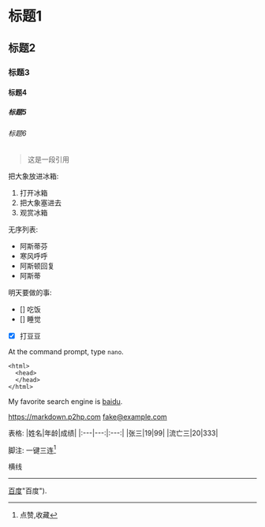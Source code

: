 # 标题1
## 标题2
### 标题3
#### 标题4
##### 标题5
###### 标题6

>这是一段引用


把大象放进冰箱:  
1. 打开冰箱
2. 把大象塞进去
3. 观赏冰箱

无序列表:
- 阿斯蒂芬
- 寒风呼呼
- 阿斯顿回复
- 阿斯蒂

明天要做的事:
- [] 吃饭
- [] 睡觉
- [x] 打豆豆

At the command prompt, type `nano`.

    <html>
      <head>
      </head>
    </html>

My favorite search engine is [baidu](https://www.baidu.com/).

<https://markdown.p2hp.com>
<fake@example.com>

表格:
|姓名|年龄|成绩|
|:---|---:|:---:|
|张三|19|99|
|流亡三|20|333|

脚注:
一键三连[^三连]

[^三连]:点赞,收藏

横线

---

[百度](https://www.baidu.com/)"百度").

